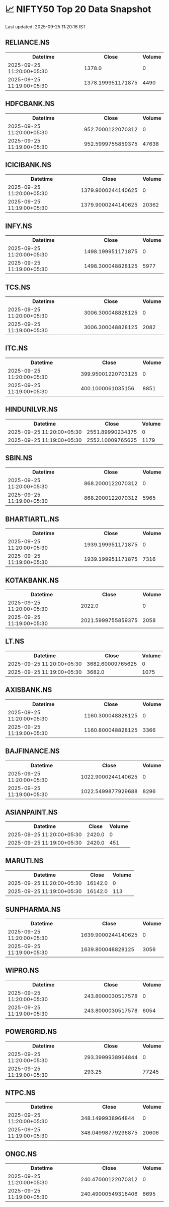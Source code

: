 # 📈 NIFTY50 Top 20 Data Snapshot

Last updated: 2025-09-25 11:20:16 IST

## RELIANCE.NS

<table>
  <tr><th>Datetime</th><th>Close</th><th>Volume</th></tr>
  <tr><td>2025-09-25 11:20:00+05:30</td><td>1378.0</td><td>0</td></tr>
  <tr><td>2025-09-25 11:19:00+05:30</td><td>1378.199951171875</td><td>4490</td></tr>
</table>

## HDFCBANK.NS

<table>
  <tr><th>Datetime</th><th>Close</th><th>Volume</th></tr>
  <tr><td>2025-09-25 11:20:00+05:30</td><td>952.7000122070312</td><td>0</td></tr>
  <tr><td>2025-09-25 11:19:00+05:30</td><td>952.5999755859375</td><td>47638</td></tr>
</table>

## ICICIBANK.NS

<table>
  <tr><th>Datetime</th><th>Close</th><th>Volume</th></tr>
  <tr><td>2025-09-25 11:20:00+05:30</td><td>1379.9000244140625</td><td>0</td></tr>
  <tr><td>2025-09-25 11:19:00+05:30</td><td>1379.9000244140625</td><td>20362</td></tr>
</table>

## INFY.NS

<table>
  <tr><th>Datetime</th><th>Close</th><th>Volume</th></tr>
  <tr><td>2025-09-25 11:20:00+05:30</td><td>1498.199951171875</td><td>0</td></tr>
  <tr><td>2025-09-25 11:19:00+05:30</td><td>1498.300048828125</td><td>5977</td></tr>
</table>

## TCS.NS

<table>
  <tr><th>Datetime</th><th>Close</th><th>Volume</th></tr>
  <tr><td>2025-09-25 11:20:00+05:30</td><td>3006.300048828125</td><td>0</td></tr>
  <tr><td>2025-09-25 11:19:00+05:30</td><td>3006.300048828125</td><td>2082</td></tr>
</table>

## ITC.NS

<table>
  <tr><th>Datetime</th><th>Close</th><th>Volume</th></tr>
  <tr><td>2025-09-25 11:20:00+05:30</td><td>399.95001220703125</td><td>0</td></tr>
  <tr><td>2025-09-25 11:19:00+05:30</td><td>400.1000061035156</td><td>8851</td></tr>
</table>

## HINDUNILVR.NS

<table>
  <tr><th>Datetime</th><th>Close</th><th>Volume</th></tr>
  <tr><td>2025-09-25 11:20:00+05:30</td><td>2551.89990234375</td><td>0</td></tr>
  <tr><td>2025-09-25 11:19:00+05:30</td><td>2552.10009765625</td><td>1179</td></tr>
</table>

## SBIN.NS

<table>
  <tr><th>Datetime</th><th>Close</th><th>Volume</th></tr>
  <tr><td>2025-09-25 11:20:00+05:30</td><td>868.2000122070312</td><td>0</td></tr>
  <tr><td>2025-09-25 11:19:00+05:30</td><td>868.2000122070312</td><td>5965</td></tr>
</table>

## BHARTIARTL.NS

<table>
  <tr><th>Datetime</th><th>Close</th><th>Volume</th></tr>
  <tr><td>2025-09-25 11:20:00+05:30</td><td>1939.199951171875</td><td>0</td></tr>
  <tr><td>2025-09-25 11:19:00+05:30</td><td>1939.199951171875</td><td>7316</td></tr>
</table>

## KOTAKBANK.NS

<table>
  <tr><th>Datetime</th><th>Close</th><th>Volume</th></tr>
  <tr><td>2025-09-25 11:20:00+05:30</td><td>2022.0</td><td>0</td></tr>
  <tr><td>2025-09-25 11:19:00+05:30</td><td>2021.5999755859375</td><td>2058</td></tr>
</table>

## LT.NS

<table>
  <tr><th>Datetime</th><th>Close</th><th>Volume</th></tr>
  <tr><td>2025-09-25 11:20:00+05:30</td><td>3682.60009765625</td><td>0</td></tr>
  <tr><td>2025-09-25 11:19:00+05:30</td><td>3682.0</td><td>1075</td></tr>
</table>

## AXISBANK.NS

<table>
  <tr><th>Datetime</th><th>Close</th><th>Volume</th></tr>
  <tr><td>2025-09-25 11:20:00+05:30</td><td>1160.300048828125</td><td>0</td></tr>
  <tr><td>2025-09-25 11:19:00+05:30</td><td>1160.800048828125</td><td>3366</td></tr>
</table>

## BAJFINANCE.NS

<table>
  <tr><th>Datetime</th><th>Close</th><th>Volume</th></tr>
  <tr><td>2025-09-25 11:20:00+05:30</td><td>1022.9000244140625</td><td>0</td></tr>
  <tr><td>2025-09-25 11:19:00+05:30</td><td>1022.5499877929688</td><td>8296</td></tr>
</table>

## ASIANPAINT.NS

<table>
  <tr><th>Datetime</th><th>Close</th><th>Volume</th></tr>
  <tr><td>2025-09-25 11:20:00+05:30</td><td>2420.0</td><td>0</td></tr>
  <tr><td>2025-09-25 11:19:00+05:30</td><td>2420.0</td><td>451</td></tr>
</table>

## MARUTI.NS

<table>
  <tr><th>Datetime</th><th>Close</th><th>Volume</th></tr>
  <tr><td>2025-09-25 11:20:00+05:30</td><td>16142.0</td><td>0</td></tr>
  <tr><td>2025-09-25 11:19:00+05:30</td><td>16142.0</td><td>113</td></tr>
</table>

## SUNPHARMA.NS

<table>
  <tr><th>Datetime</th><th>Close</th><th>Volume</th></tr>
  <tr><td>2025-09-25 11:20:00+05:30</td><td>1639.9000244140625</td><td>0</td></tr>
  <tr><td>2025-09-25 11:19:00+05:30</td><td>1639.800048828125</td><td>3056</td></tr>
</table>

## WIPRO.NS

<table>
  <tr><th>Datetime</th><th>Close</th><th>Volume</th></tr>
  <tr><td>2025-09-25 11:20:00+05:30</td><td>243.8000030517578</td><td>0</td></tr>
  <tr><td>2025-09-25 11:19:00+05:30</td><td>243.8000030517578</td><td>6054</td></tr>
</table>

## POWERGRID.NS

<table>
  <tr><th>Datetime</th><th>Close</th><th>Volume</th></tr>
  <tr><td>2025-09-25 11:20:00+05:30</td><td>293.3999938964844</td><td>0</td></tr>
  <tr><td>2025-09-25 11:19:00+05:30</td><td>293.25</td><td>77245</td></tr>
</table>

## NTPC.NS

<table>
  <tr><th>Datetime</th><th>Close</th><th>Volume</th></tr>
  <tr><td>2025-09-25 11:20:00+05:30</td><td>348.1499938964844</td><td>0</td></tr>
  <tr><td>2025-09-25 11:19:00+05:30</td><td>348.04998779296875</td><td>20606</td></tr>
</table>

## ONGC.NS

<table>
  <tr><th>Datetime</th><th>Close</th><th>Volume</th></tr>
  <tr><td>2025-09-25 11:20:00+05:30</td><td>240.47000122070312</td><td>0</td></tr>
  <tr><td>2025-09-25 11:19:00+05:30</td><td>240.49000549316406</td><td>8695</td></tr>
</table>

